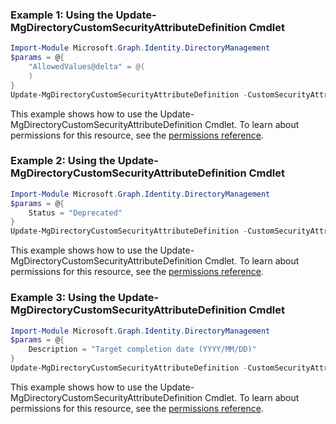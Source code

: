 ### Example 1: Using the Update-MgDirectoryCustomSecurityAttributeDefinition Cmdlet
```powershell
Import-Module Microsoft.Graph.Identity.DirectoryManagement
$params = @{
	"AllowedValues@delta" = @(
	)
}
Update-MgDirectoryCustomSecurityAttributeDefinition -CustomSecurityAttributeDefinitionId $customSecurityAttributeDefinitionId -BodyParameter $params
```
This example shows how to use the Update-MgDirectoryCustomSecurityAttributeDefinition Cmdlet.
To learn about permissions for this resource, see the [permissions reference](/graph/permissions-reference).
### Example 2: Using the Update-MgDirectoryCustomSecurityAttributeDefinition Cmdlet
```powershell
Import-Module Microsoft.Graph.Identity.DirectoryManagement
$params = @{
	Status = "Deprecated"
}
Update-MgDirectoryCustomSecurityAttributeDefinition -CustomSecurityAttributeDefinitionId $customSecurityAttributeDefinitionId -BodyParameter $params
```
This example shows how to use the Update-MgDirectoryCustomSecurityAttributeDefinition Cmdlet.
To learn about permissions for this resource, see the [permissions reference](/graph/permissions-reference).
### Example 3: Using the Update-MgDirectoryCustomSecurityAttributeDefinition Cmdlet
```powershell
Import-Module Microsoft.Graph.Identity.DirectoryManagement
$params = @{
	Description = "Target completion date (YYYY/MM/DD)"
}
Update-MgDirectoryCustomSecurityAttributeDefinition -CustomSecurityAttributeDefinitionId $customSecurityAttributeDefinitionId -BodyParameter $params
```
This example shows how to use the Update-MgDirectoryCustomSecurityAttributeDefinition Cmdlet.
To learn about permissions for this resource, see the [permissions reference](/graph/permissions-reference).
